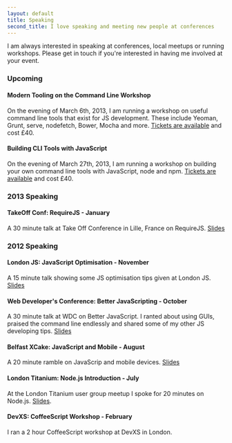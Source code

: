 ```yaml
---
layout: default
title: Speaking
second_title: I love speaking and meeting new people at conferences
---
```


I am always interested in speaking at conferences, local meetups or running workshops. Please get in touch if you're interested in having me involved at your event.

### Upcoming

#### Modern Tooling on the Command Line Workshop
On the evening of March 6th, 2013, I am running a workshop on useful command line tools that exist for JS development. These include Yeoman, Grunt, serve, nodefetch, Bower, Mocha and more. [Tickets are available](http://ldnjsnightclass-toolingcli.eventbrite.com/) and cost &pound;40.

#### Building CLI Tools with JavaScript
On the evening of March 27th, 2013, I am running a workshop on building your own command line tools with JavaScript, node and npm. [Tickets are available](http://ldnjsnightclass-buildingcli.eventbrite.com/) and cost &pound;40.


### 2013 Speaking

#### TakeOff Conf: RequireJS - January
A 30 minute talk at Take Off Conference in Lille, France on RequireJS. [Slides](https://speakerdeck.com/jackfranklin/requirejs-take-off-conf)

### 2012 Speaking

#### London JS: JavaScript Optimisation - November
A 15 minute talk showing some JS optimisation tips given at London JS. [Slides](https://github.com/jackfranklin/ldnjs-optimisation-talk)

#### Web Developer's Conference: Better JavaScripting - October
A 30 minute talk at WDC on Better JavaScript. I ranted about using GUIs, praised the command line endlessly and shared some of my other JS developing tips. [Slides](https://speakerdeck.com/jackfranklin/better-javascripting-web-dev-conf-2012)

#### Belfast XCake: JavaScript and Mobile - August
A 20 minute ramble on JavaScrip and mobile devices. [Slides](https://gist.github.com/4205352)

#### London Titanium: Node.js Introduction - July
At the London Titanium user group meetup I spoke for 20 minutes on Node.js. [Slides](https://gist.github.com/3e059e4121708489fb0e).

#### DevXS: CoffeeScript Workshop - February
I ran a 2 hour CoffeeScript workshop at DevXS in London.
